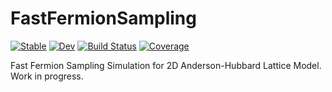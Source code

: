 # FastFermionSampling

[![Stable](https://img.shields.io/badge/docs-stable-blue.svg)](https://XuanzheXia.github.io/FastFermionSampling.jl/stable/)
[![Dev](https://img.shields.io/badge/docs-dev-blue.svg)](https://XuanzheXia.github.io/FastFermionSampling.jl/dev/)
[![Build Status](https://github.com/hz-xiaxz/FFS-julia/actions/workflows/CI.yml/badge.svg?branch=main)](https://github.com/hz-xiaxz/FFS-julia/actions/workflows/CI.yml?query=branch%3Amain)
[![Coverage](https://codecov.io/gh/hz-xiaxz/FFS-julia/branch/main/graph/badge.svg)](https://codecov.io/gh/hz-xiaxz/FFS-julia)

Fast Fermion Sampling Simulation for 2D Anderson-Hubbard Lattice Model. Work in progress.